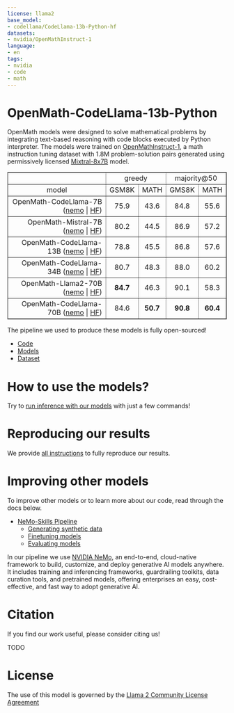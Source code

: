 ```yaml
---
license: llama2
base_model:
- codellama/CodeLlama-13b-Python-hf
datasets:
- nvidia/OpenMathInstruct-1
language:
- en
tags:
- nvidia
- code
- math
---
```



# OpenMath-CodeLlama-13b-Python

OpenMath models were designed to solve mathematical problems by integrating text-based reasoning with code blocks
executed by Python interpreter. The models were trained on [OpenMathInstruct-1](https://huggingface.co/datasets/nvidia/OpenMathInstruct-1),
a math instruction tuning dataset with 1.8M problem-solution pairs generated using permissively licensed
[Mixtral-8x7B](https://huggingface.co/mistralai/Mixtral-8x7B-v0.1) model.

<table border="1">
  <tr>
    <td></td>
    <td colspan="2" style="text-align: center;">greedy</td>
    <td colspan="2" style="text-align: center;">majority@50</td>
  </tr>
  <tr>
    <td style="text-align: center;">model</td>
    <td style="text-align: center;">GSM8K</td>
    <td style="text-align: center;">MATH</td>
    <td style="text-align: center;">GMS8K</td>
    <td style="text-align: center;">MATH</td>
  </tr>
  <tr>
    <td style="text-align: right;">OpenMath-CodeLlama-7B (<a href="https://huggingface.co/nvidia/OpenMath-CodeLlama-7b-Python">nemo</a> | <a href="https://huggingface.co/nvidia/OpenMath-CodeLlama-7b-Python-hf">HF</a>)</td>
    <td style="text-align: center;">75.9</td>
    <td style="text-align: center;">43.6</td>
    <td style="text-align: center;">84.8</td>
    <td style="text-align: center;">55.6</td>
  </tr>
  <tr>
    <td style="text-align: right;">OpenMath-Mistral-7B (<a href="https://huggingface.co/nvidia/OpenMath-Mistral-7B-v0.1">nemo</a> | <a href="https://huggingface.co/nvidia/OpenMath-Mistral-7B-v0.1-hf">HF</a>)</td>
    <td style="text-align: center;">80.2</td>
    <td style="text-align: center;">44.5</td>
    <td style="text-align: center;">86.9</td>
    <td style="text-align: center;">57.2</td>
  </tr>
  <tr>
    <td style="text-align: right;">OpenMath-CodeLlama-13B (<a href="https://huggingface.co/nvidia/OpenMath-CodeLlama-13b-Python">nemo</a> | <a href="https://huggingface.co/nvidia/OpenMath-CodeLlama-13b-Python-hf">HF</a>)</td>
    <td style="text-align: center;">78.8</td>
    <td style="text-align: center;">45.5</td>
    <td style="text-align: center;">86.8</td>
    <td style="text-align: center;">57.6</td>
  </tr>
  <tr>
    <td style="text-align: right;">OpenMath-CodeLlama-34B (<a href="https://huggingface.co/nvidia/OpenMath-CodeLlama-34b-Python">nemo</a> | <a href="https://huggingface.co/nvidia/OpenMath-CodeLlama-34b-Python-hf">HF</a>)</td>
    <td style="text-align: center;">80.7</td>
    <td style="text-align: center;">48.3</td>
    <td style="text-align: center;">88.0</td>
    <td style="text-align: center;">60.2</td>
  </tr>
  <tr>
    <td style="text-align: right;">OpenMath-Llama2-70B (<a href="https://huggingface.co/nvidia/OpenMath-Llama-2-70b">nemo</a> | <a href="https://huggingface.co/nvidia/OpenMath-Llama-2-70b-hf">HF</a>)</td>
    <td style="text-align: center;"><b>84.7</b></td>
    <td style="text-align: center;">46.3</td>
    <td style="text-align: center;">90.1</td>
    <td style="text-align: center;">58.3</td>
  </tr>
  <tr>
    <td style="text-align: right;">OpenMath-CodeLlama-70B (<a href="https://huggingface.co/nvidia/OpenMath-CodeLlama-70b-Python">nemo</a> | <a href="https://huggingface.co/nvidia/OpenMath-CodeLlama-70b-Python-hf">HF</a>)</td>
    <td style="text-align: center;">84.6</td>
    <td style="text-align: center;"><b>50.7</b></td>
    <td style="text-align: center;"><b>90.8</b></td>
    <td style="text-align: center;"><b>60.4</b></td>
  </tr>
</table>

The pipeline we used to produce these models is fully open-sourced!

- [Code](https://github.com/Kipok/NeMo-Skills)
- [Models](https://huggingface.co/collections/nvidia/openmath-65c5619de2ba059be0775014)
- [Dataset](https://huggingface.co/datasets/nvidia/OpenMathInstruct-1)

# How to use the models?

Try to [run inference with our models](https://github.com/Kipok/NeMo-Skills/blob/main/docs/inference.md) with just a few commands!

# Reproducing our results

We provide [all instructions](https://github.com/Kipok/NeMo-Skills/blob/main/docs/reproducing-results.md) to fully reproduce our results.

# Improving other models

To improve other models or to learn more about our code, read through the docs below.

- [NeMo-Skills Pipeline](https://github.com/Kipok/NeMo-Skills)
    - [Generating synthetic data](https://github.com/Kipok/NeMo-Skills/blob/main/docs/synthetic-data-generation.md)
    - [Finetuning models](https://github.com/Kipok/NeMo-Skills/blob/main/docs/finetuning.md)
    - [Evaluating models](https://github.com/Kipok/NeMo-Skills/blob/main/docs/evaluation.md)

In our pipeline we use [NVIDIA NeMo](https://www.nvidia.com/en-us/ai-data-science/generative-ai/nemo-framework/),
an end-to-end, cloud-native framework to build, customize, and deploy generative AI models anywhere.
It includes training and inferencing frameworks, guardrailing toolkits, data curation tools, and pretrained models,
offering enterprises an easy, cost-effective, and fast way to adopt generative AI.

# Citation

If you find our work useful, please consider citing us!

TODO

# License

The use of this model is governed by the [Llama 2 Community License Agreement](https://ai.meta.com/llama/license/)